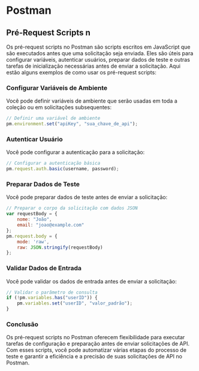 # Postman 

## Pré-Request Scripts n

Os pré-request scripts no Postman são scripts escritos em JavaScript que são executados antes que uma solicitação seja enviada. Eles são úteis para configurar variáveis, autenticar usuários, preparar dados de teste e outras tarefas de inicialização necessárias antes de enviar a solicitação. Aqui estão alguns exemplos de como usar os pré-request scripts:

### Configurar Variáveis de Ambiente

Você pode definir variáveis de ambiente que serão usadas em toda a coleção ou em solicitações subsequentes:

```javascript
// Definir uma variável de ambiente
pm.environment.set("apiKey", "sua_chave_de_api");
```

### Autenticar Usuário

Você pode configurar a autenticação para a solicitação:

```javascript
// Configurar a autenticação básica
pm.request.auth.basic(username, password);
```

### Preparar Dados de Teste

Você pode preparar dados de teste antes de enviar a solicitação:

```javascript
// Preparar o corpo da solicitação com dados JSON
var requestBody = {
    nome: "João",
    email: "joao@example.com"
};
pm.request.body = {
    mode: 'raw',
    raw: JSON.stringify(requestBody)
};
```

### Validar Dados de Entrada

Você pode validar os dados de entrada antes de enviar a solicitação:

```javascript
// Validar o parâmetro de consulta
if (!pm.variables.has("userID")) {
    pm.variables.set("userID", "valor_padrão");
}
```

### Conclusão

Os pré-request scripts no Postman oferecem flexibilidade para executar tarefas de configuração e preparação antes de enviar solicitações de API. Com esses scripts, você pode automatizar várias etapas do processo de teste e garantir a eficiência e a precisão de suas solicitações de API no Postman.